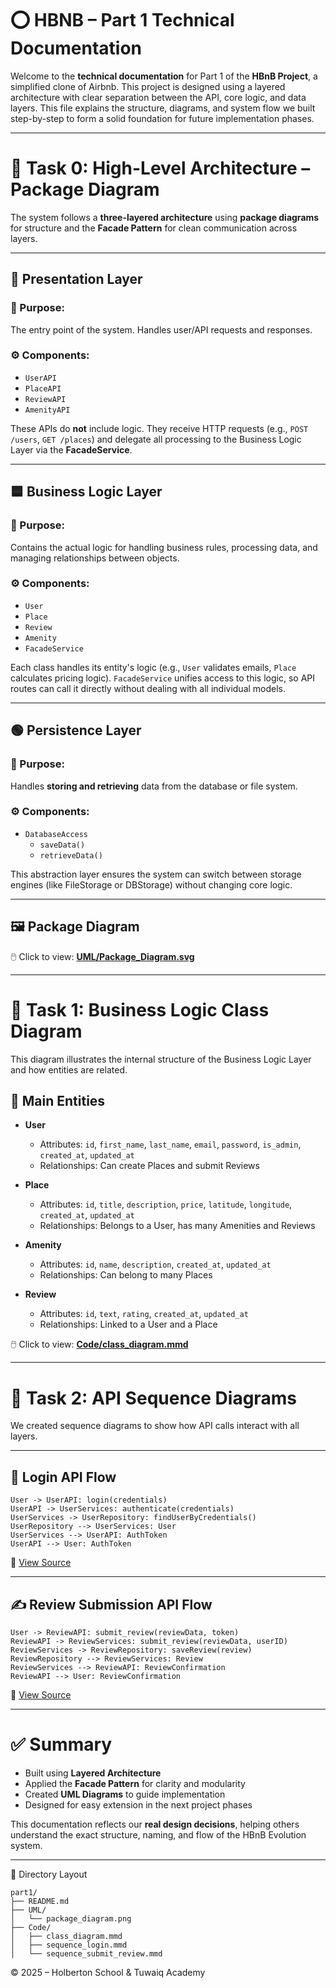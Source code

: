 # ⭕ HBNB – Part 1 Technical Documentation

Welcome to the **technical documentation** for Part 1 of the **HBnB Project**, a simplified clone of Airbnb. This project is designed using a layered architecture with clear separation between the API, core logic, and data layers. This file explains the structure, diagrams, and system flow we built step-by-step to form a solid foundation for future implementation phases.

---

# 🚩 Task 0: High-Level Architecture – Package Diagram

The system follows a **three-layered architecture** using **package diagrams** for structure and the **Facade Pattern** for clean communication across layers.

---

## 🔶 Presentation Layer

### 📌 Purpose:
The entry point of the system. Handles user/API requests and responses.

### ⚙️ Components:
- `UserAPI`
- `PlaceAPI`
- `ReviewAPI`
- `AmenityAPI`

These APIs do **not** include logic. They receive HTTP requests (e.g., `POST /users`, `GET /places`) and delegate all processing to the Business Logic Layer via the **FacadeService**.

---

## 🟦 Business Logic Layer

### 📌 Purpose:
Contains the actual logic for handling business rules, processing data, and managing relationships between objects.

### ⚙️ Components:
- `User`
- `Place`
- `Review`
- `Amenity`
- `FacadeService`

Each class handles its entity's logic (e.g., `User` validates emails, `Place` calculates pricing logic). `FacadeService` unifies access to this logic, so API routes can call it directly without dealing with all individual models.

---

## 🟢 Persistence Layer

### 📌 Purpose:
Handles **storing and retrieving** data from the database or file system.

### ⚙️ Components:
- `DatabaseAccess`
  - `saveData()`
  - `retrieveData()`

This abstraction layer ensures the system can switch between storage engines (like FileStorage or DBStorage) without changing core logic.

---

## 🖼️ Package Diagram

🖱️ Click to view: **[UML/Package_Diagram.svg](./UML/Package_Diagram.svg)**

---

# 🧩 Task 1: Business Logic Class Diagram

This diagram illustrates the internal structure of the Business Logic Layer and how entities are related.

## 📌 Main Entities

- **User**
  - Attributes: `id`, `first_name`, `last_name`, `email`, `password`, `is_admin`, `created_at`, `updated_at`
  - Relationships: Can create Places and submit Reviews

- **Place**
  - Attributes: `id`, `title`, `description`, `price`, `latitude`, `longitude`, `created_at`, `updated_at`
  - Relationships: Belongs to a User, has many Amenities and Reviews

- **Amenity**
  - Attributes: `id`, `name`, `description`, `created_at`, `updated_at`
  - Relationships: Can belong to many Places

- **Review**
  - Attributes: `id`, `text`, `rating`, `created_at`, `updated_at`
  - Relationships: Linked to a User and a Place

🖱️ Click to view: **[Code/class_diagram.mmd](../Code/class_diagram.mmd)**

---

# 🔁 Task 2: API Sequence Diagrams

We created sequence diagrams to show how API calls interact with all layers.

---

## 🔐 Login API Flow
```
User -> UserAPI: login(credentials)
UserAPI -> UserServices: authenticate(credentials)
UserServices -> UserRepository: findUserByCredentials()
UserRepository --> UserServices: User
UserServices --> UserAPI: AuthToken
UserAPI --> User: AuthToken
```
📎 [View Source](../Code/sequence_login.mmd)

---

## ✍️ Review Submission API Flow
```
User -> ReviewAPI: submit_review(reviewData, token)
ReviewAPI -> ReviewServices: submit_review(reviewData, userID)
ReviewServices -> ReviewRepository: saveReview(review)
ReviewRepository --> ReviewServices: Review
ReviewServices --> ReviewAPI: ReviewConfirmation
ReviewAPI --> User: ReviewConfirmation
```
📎 [View Source](../Code/sequence_submit_review.mmd)

---

# ✅ Summary

- Built using **Layered Architecture**
- Applied the **Facade Pattern** for clarity and modularity
- Created **UML Diagrams** to guide implementation
- Designed for easy extension in the next project phases

This documentation reflects our **real design decisions**, helping others understand the exact structure, naming, and flow of the HBnB Evolution system.

---

📁 Directory Layout
```
part1/
├── README.md
├── UML/
│   └── package_diagram.png
├── Code/
│   ├── class_diagram.mmd
│   ├── sequence_login.mmd
│   └── sequence_submit_review.mmd
```

© 2025 – Holberton School & Tuwaiq Academy

